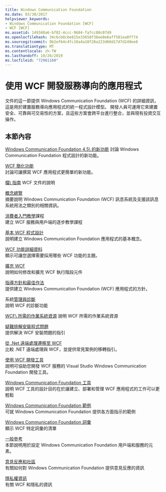```yaml
---
title: Windows Communication Foundation
ms.date: 03/30/2017
helpviewer_keywords:
- Windows Communication Foundation [WCF]
- WCF [WCF]
ms.assetid: 149348a6-bf82-4ccc-9604-fa7cc88c0749
ms.openlocfilehash: 34c6cb8cbe815e33658f38ee0e6aff581ea0ff74
ms.sourcegitcommit: 9b2ef64c4fc10a4a10f28a223d60d17d7d249ee8
ms.translationtype: MT
ms.contentlocale: zh-TW
ms.lasthandoff: 10/26/2019
ms.locfileid: "72961160"
---
```

# <a name="develop-service-oriented-applications-with-wcf"></a>使用 WCF 開發服務導向的應用程式

文件的這一節提供 Windows Communication Foundation (WCF) 的詳細資訊，這是用於建置服務導向應用程式的統一程式設計模型。 開發人員可運用它來建置安全、可靠與可交易性的方案，且這些方案會跨平台進行整合，並與現有投資交互操作。

## <a name="in-this-section"></a>本節內容

 [Windows Communication Foundation 4.5\ 的新功能](whats-new.md)
 討論 Windows Communication Foundation 程式設計的新功能。

 [WCF 簡化功能](wcf-simplification-features.md)\
 討論可讓撰寫 WCF 應用程式更簡單的新功能。

 [檔\ 指南](guide-to-the-documentation.md)
 WCF 文件的說明

 [概念總覽](conceptual-overview.md)\
 摘要說明 Windows Communication Foundation (WCF) 訊息系統及支援該訊息系統用法之類別的相關資訊。

 [消費者入門教學](getting-started-tutorial.md)課程\
 建立 WCF 服務與用戶端的逐步教學課程

 [基本 WCF 程式設計](basic-wcf-programming.md)\
 說明建立 Windows Communication Foundation 應用程式的基本概念。

 [WCF 功能詳細資料](./feature-details/index.md)\
 顯示可讓您選擇需要採用哪些 WCF 功能的主題。

 [擴充 WCF](./extending/index.md)\
 說明如何修改和擴充 WCF 執行階段元件

 [指導方針和最佳作法](guidelines-and-best-practices.md)\
 提供建立 Windows Communication Foundation (WCF) 應用程式的方針。

 系統[管理與診斷](./diagnostics/index.md)\
 說明 WCF 的診斷功能

 [WCF\ 所需的作業系統資源](operating-system-resources-required-by-wcf.md)
 說明 WCF 所需的作業系統資源

 [疑難排解安裝程式問題](troubleshooting-setup-issues.md)\
 提供解決 WCF 安裝問題的指引

 [從 .Net 遠端處理遷移至 WCF](migrating-from-net-remoting-to-wcf.md)\
 比較 .NET 遠端處理與 WCF，並提供常見案例的移轉指引。

 [使用 WCF 開發工具](using-the-wcf-development-tools.md)\
 說明可協助您開發 WCF 服務的 Visual Studio Windows Communication Foundation 開發工具。

 [Windows Communication Foundation 工具](tools.md)\
 說明 WCF 工具的設計目的在於讓建立、部署和管理 WCF 應用程式的工作可以更輕鬆

 [Windows Communication Foundation 範例](./samples/index.md)\
 可就 Windows Communication Foundation 提供各方面指示的範例

 [Windows Communication Foundation 詞彙](glossary.md)\
 顯示 WCF 特定詞彙的清單

 [一般參考](general-reference.md)\
 本節說明用於設定 Windows Communication Foundation 用戶端和服務的元素。

 [意見反應和社區](feedback-and-community.md)\
 有關如何對 Windows Communication Foundation 提供意見反應的資訊

 [隱私權資訊](privacy-information.md)\
 有關 WCF 和隱私的資訊
